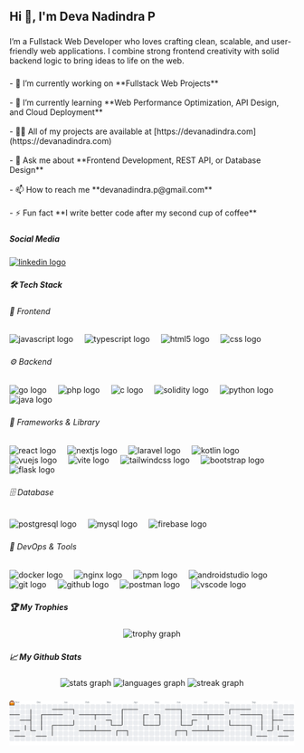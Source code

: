 <h2 align="left">Hi 👋, I'm Deva Nadindra P</h2>

###

<p align="left">I’m a Fullstack Web Developer who loves crafting clean, scalable, and user-friendly web applications. I combine strong frontend creativity with solid backend logic to bring ideas to life on the web.</p>

###

<p align="left">- 🔭 I’m currently working on **Fullstack Web Projects**<br><br>- 🌱 I’m currently learning **Web Performance Optimization, API Design, and Cloud Deployment**<br><br>- 👨‍💻 All of my projects are available at [https://devanadindra.com](https://devanadindra.com)<br><br>- 💬 Ask me about **Frontend Development, REST API, or Database Design**<br><br>- 📫 How to reach me **devanadindra.p@gmail.com**<br><br>- ⚡ Fun fact **I write better code after my second cup of coffee**</p>

###

<h5 align="left">Social Media</h5>

###

<div align="left">
  <a href="https://www.linkedin.com/in/deva-nadindra-pramudya-2a6b202b8/" target="_blank">
    <img src="https://raw.githubusercontent.com/maurodesouza/profile-readme-generator/master/src/assets/icons/social/linkedin/default.svg" width="52" height="40" alt="linkedin logo"  />
  </a>
</div>

###

<h5 align="left">🛠️ Tech Stack</h5>

###

<h6 align="left">🎨 Frontend</h6>

###

<div align="left">
  <img src="https://cdn.jsdelivr.net/gh/devicons/devicon/icons/javascript/javascript-original.svg" height="40" alt="javascript logo"  />
  <img width="12" />
  <img src="https://cdn.jsdelivr.net/gh/devicons/devicon/icons/typescript/typescript-original.svg" height="40" alt="typescript logo"  />
  <img width="12" />
  <img src="https://cdn.jsdelivr.net/gh/devicons/devicon/icons/html5/html5-original.svg" height="40" alt="html5 logo"  />
  <img width="12" />
  <img src="https://cdn.jsdelivr.net/gh/devicons/devicon/icons/css3/css3-original.svg" height="40" alt="css logo"  />
</div>

###

<h6 align="left">⚙️ Backend</h6>

###

<div align="left">
  <img src="https://cdn.jsdelivr.net/gh/devicons/devicon/icons/go/go-original.svg" height="40" alt="go logo"  />
  <img width="12" />
  <img src="https://cdn.jsdelivr.net/gh/devicons/devicon/icons/php/php-original.svg" height="40" alt="php logo"  />
  <img width="12" />
  <img src="https://cdn.jsdelivr.net/gh/devicons/devicon/icons/c/c-original.svg" height="40" alt="c logo"  />
  <img width="12" />
  <img src="https://cdn.jsdelivr.net/gh/devicons/devicon/icons/solidity/solidity-original.svg" height="40" alt="solidity logo"  />
  <img width="12" />
  <img src="https://cdn.jsdelivr.net/gh/devicons/devicon/icons/python/python-original.svg" height="40" alt="python logo"  />
  <img width="12" />
  <img src="https://cdn.jsdelivr.net/gh/devicons/devicon/icons/java/java-original.svg" height="40" alt="java logo"  />
</div>

###

<h6 align="left">🚀 Frameworks & Library</h6>

###

<div align="left">
  <img src="https://cdn.jsdelivr.net/gh/devicons/devicon/icons/react/react-original.svg" height="40" alt="react logo"  />
  <img width="12" />
  <img src="https://cdn.jsdelivr.net/gh/devicons/devicon/icons/nextjs/nextjs-original.svg" height="40" alt="nextjs logo"  />
  <img width="12" />
  <img src="https://cdn.jsdelivr.net/gh/devicons/devicon/icons/laravel/laravel-original.svg" height="40" alt="laravel logo"  />
  <img width="12" />
  <img src="https://cdn.jsdelivr.net/gh/devicons/devicon/icons/kotlin/kotlin-original.svg" height="40" alt="kotlin logo"  />
  <img width="12" />
  <img src="https://cdn.jsdelivr.net/gh/devicons/devicon/icons/vuejs/vuejs-original.svg" height="40" alt="vuejs logo"  />
  <img width="12" />
  <img src="https://skillicons.dev/icons?i=vite" height="40" alt="vite logo"  />
  <img width="12" />
  <img src="https://cdn.simpleicons.org/tailwindcss/06B6D4" height="40" alt="tailwindcss logo"  />
  <img width="12" />
  <img src="https://cdn.jsdelivr.net/gh/devicons/devicon/icons/bootstrap/bootstrap-original.svg" height="40" alt="bootstrap logo"  />
  <img width="12" />
  <img src="https://cdn.simpleicons.org/flask/000000" height="40" alt="flask logo"  />
</div>

###

<h6 align="left">🗄️ Database</h6>

###

<div align="left">
  <img src="https://cdn.jsdelivr.net/gh/devicons/devicon/icons/postgresql/postgresql-original.svg" height="40" alt="postgresql logo"  />
  <img width="12" />
  <img src="https://cdn.jsdelivr.net/gh/devicons/devicon/icons/mysql/mysql-original.svg" height="40" alt="mysql logo"  />
  <img width="12" />
  <img src="https://cdn.jsdelivr.net/gh/devicons/devicon/icons/firebase/firebase-plain.svg" height="40" alt="firebase logo"  />
</div>

###

<h6 align="left">🧰 DevOps & Tools</h6>

###

<div align="left">
  <img src="https://cdn.jsdelivr.net/gh/devicons/devicon/icons/docker/docker-original.svg" height="40" alt="docker logo"  />
  <img width="12" />
  <img src="https://cdn.jsdelivr.net/gh/devicons/devicon/icons/nginx/nginx-original.svg" height="40" alt="nginx logo"  />
  <img width="12" />
  <img src="https://cdn.jsdelivr.net/gh/devicons/devicon/icons/npm/npm-original-wordmark.svg" height="40" alt="npm logo"  />
  <img width="12" />
  <img src="https://cdn.jsdelivr.net/gh/devicons/devicon/icons/androidstudio/androidstudio-original.svg" height="40" alt="androidstudio logo"  />
  <img width="12" />
  <img src="https://cdn.jsdelivr.net/gh/devicons/devicon/icons/git/git-original.svg" height="40" alt="git logo"  />
  <img width="12" />
  <img src="https://cdn.jsdelivr.net/gh/devicons/devicon/icons/github/github-original.svg" height="40" alt="github logo"  />
  <img width="12" />
  <img src="https://skillicons.dev/icons?i=postman" height="40" alt="postman logo"  />
  <img width="12" />
  <img src="https://cdn.jsdelivr.net/gh/devicons/devicon/icons/vscode/vscode-original.svg" height="40" alt="vscode logo"  />
</div>

###

<h5 align="left">🏆 My Trophies</h5>

###

<div align="center">
  <img src="https://github-profile-trophy.vercel.app?username=devanadindraa&theme=dracula&column=-1&row=1&margin-w=8&margin-h=8&no-bg=false&no-frame=false&order=4" height="150" alt="trophy graph"  />
</div>

###

<h5 align="left">📈 My Github Stats</h5>

###

<div align="center">
  <img src="https://github-readme-stats.vercel.app/api?username=devanadindraa&show_icons=true&theme=dracula&hide_border=false" height="150" alt="stats graph" />
  <img src="https://github-readme-stats.vercel.app/api/top-langs?username=devanadindraa&layout=compact&langs_count=5&theme=dracula&hide_border=false" height="150" alt="languages graph" />
  <img src="https://streak-stats.demolab.com?user=devanadindraa&theme=dracula&hide_border=false" height="150" alt="streak graph" />
</div>

###

<picture>
  <source media="(prefers-color-scheme: dark)" srcset="https://raw.githubusercontent.com/devanadindraa/devanadindraa/output/pacman-contribution-graph-dark.svg">
  <source media="(prefers-color-scheme: light)" srcset="https://raw.githubusercontent.com/devanadindraa/devanadindraa/output/pacman-contribution-graph.svg">
  <img alt="pacman contribution graph" src="https://raw.githubusercontent.com/devanadindraa/devanadindraa/output/pacman-contribution-graph.svg">
</picture>

###